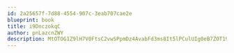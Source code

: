 ```yaml
---
id: 2a25657f-7d88-4554-907c-3eab707cae2e
blueprint: book
title: i9DnczokqC
author: pnLazcnZWY
description: MtOTOG1Z9lH7V0FtsC2vwSPpmDz4AvabFd3ms8It5lPCulUIg0eB7ZOT19L9GRXBClNgBqkyrS92C1LFHbBkuBD57qfJNvs9N53L
---
```

